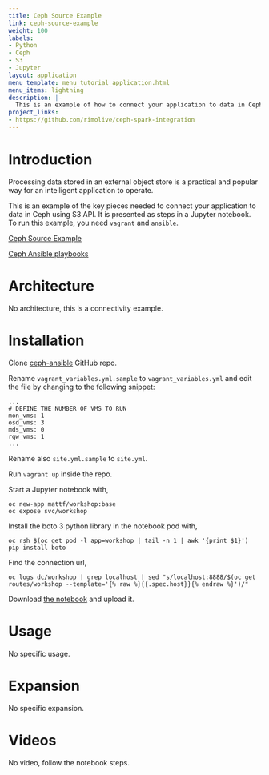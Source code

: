 ```yaml
---
title: Ceph Source Example
link: ceph-source-example
weight: 100
labels:
- Python
- Ceph
- S3
- Jupyter
layout: application
menu_template: menu_tutorial_application.html
menu_items: lightning
description: |-
  This is an example of how to connect your application to data in Ceph using S3 API.
project_links:
- https://github.com/rimolive/ceph-spark-integration
---
```

<h1 id="introduction">Introduction</h1>

Processing data stored in an external object store is a practical and
popular way for an intelligent application to operate.

This is an example of the key pieces needed to connect your
application to data in Ceph using S3 API. It is presented as steps in a Jupyter
notebook. To run this example, you need ```vagrant``` and ```ansible```.

[Ceph Source Example](https://github.com/radanalyticsio/radanalyticsio.github.io/blob/master/assets/ceph-source-example/ceph-example.ipynb)

[Ceph Ansible playbooks](https://github.com/ceph/ceph-ansible)

<h1 id="architecture">Architecture</h1>

No architecture, this is a connectivity example.

<h1 id="installation">Installation</h1>

Clone [ceph-ansible](https://github.com/ceph/ceph-ansible) GitHub repo.

Rename ```vagrant_variables.yml.sample``` to ```vagrant_variables.yml```
 and edit the file by changing to the following snippet:

```
...
# DEFINE THE NUMBER OF VMS TO RUN
mon_vms: 1
osd_vms: 3
mds_vms: 0
rgw_vms: 1
...
```

Rename also ```site.yml.sample``` to ```site.yml```.

Run ```vagrant up``` inside the repo.

Start a Jupyter notebook with,

```
oc new-app mattf/workshop:base
oc expose svc/workshop
```

Install the boto 3 python library in the notebook pod with,

```
oc rsh $(oc get pod -l app=workshop | tail -n 1 | awk '{print $1}')
pip install boto
```

Find the connection url,

```
oc logs dc/workshop | grep localhost | sed "s/localhost:8888/$(oc get routes/workshop --template='{% raw %}{{.spec.host}}{% endraw %}')/"
```

Download [the notebook](https://github.com/radanalyticsio/radanalyticsio.github.io/blob/master/assets/ceph-source-example/ceph-example.ipynb) and upload it.

<h1 id="usage">Usage</h1>

No specific usage.

<h1 id="expansion">Expansion</h1>

No specific expansion.

<h1 id="videos">Videos</h1>

No video, follow the notebook steps.